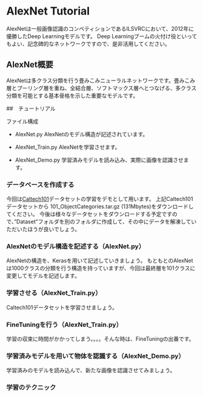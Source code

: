 # AlexNet Tutorial

AlexNetは一般画像認識のコンペティションであるILSVRCにおいて、2012年に優勝したDeep Learningモデルです。
Deep Learningブームの火付け役といってもよい、記念碑的なネットワークですので、是非活用してください。

## AlexNet概要

AlexNetは多クラス分類を行う畳みこみニューラルネットワークです。畳みこみ層とプーリング層を重ね、全結合層、ソフトマックス層へとつなげる、多クラス分類を可能とする基本骨格を示した重要なモデルです。


##　チュートリアル

ファイル構成
* AlexNet.py
    AlexNetのモデル構造が記述されています。

* AlexNet_Train.py
    AlexNetを学習させます。

* AlexNet_Demo.py
    学習済みモデルを読み込み、実際に画像を認識させます。

### データベースを作成する
今回は[Caltech101](http://www.vision.caltech.edu/Image_Datasets/Caltech101/#Download)データセットの学習をデモとして用います。
上記Caltech101データセットから 101_ObjectCategories.tar.gz (131Mbytes)をダウンロードしてください。
今後は様々なデータセットをダウンロードする予定ですので、”Dataset”フォルダを別のフォルダに作成して、その中にデータを解凍していただいたほうが良いでしょう。

### AlexNetのモデル構造を記述する（AlexNet.py）
AlexNetの構造を、Kerasを用いて記述していきましょう。
もともとのAlexNetは1000クラスの分類を行う構造を持っていますが、今回は最終層を101クラスに変更してモデルを記述します。


### 学習させる（AlexNet_Train.py）
Caltech101データセットを学習させましょう。

### FineTuningを行う（AlexNet_Train.py）
学習の収束に時間がかかってしまう。。。。そんな時は、FineTuningの出番です。

### 学習済みモデルを用いて物体を認識する（AlexNet_Demo.py）
学習済みのモデルを読み込んで、新たな画像を認識させてみましょう。

### 学習のテクニック